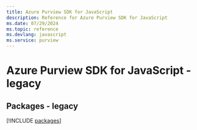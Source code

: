 ```yaml
---
title: Azure Purview SDK for JavaScript
description: Reference for Azure Purview SDK for JavaScript
ms.date: 07/29/2024
ms.topic: reference
ms.devlang: javascript
ms.service: purview
---
```

# Azure Purview SDK for JavaScript - legacy
## Packages - legacy
[!INCLUDE [packages](purview-index.md)]